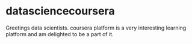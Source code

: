 # datasciencecoursera
Greetings data scientists. coursera platform is a very interesting learning platform and am delighted to be a part of it.
